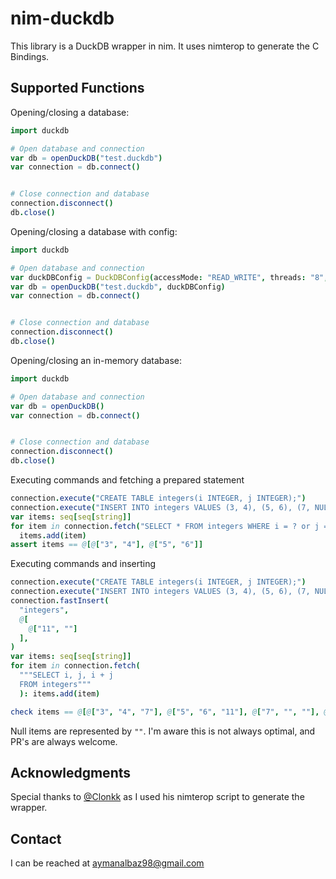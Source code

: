 # nim-duckdb

This library is a DuckDB wrapper in nim. It uses nimterop to generate the C Bindings.


## Supported Functions

Opening/closing a database:
```Nim
import duckdb

# Open database and connection
var db = openDuckDB("test.duckdb")
var connection = db.connect()


# Close connection and database
connection.disconnect()
db.close()  
```

Opening/closing a database with config:
```Nim
import duckdb

# Open database and connection
var duckDBConfig = DuckDBConfig(accessMode: "READ_WRITE", threads: "8", maxMemory: "8GB", defaultOrder: "DESC")
var db = openDuckDB("test.duckdb", duckDBConfig)
var connection = db.connect()


# Close connection and database
connection.disconnect()
db.close()  

```

Opening/closing an in-memory database:
```Nim
import duckdb

# Open database and connection
var db = openDuckDB()
var connection = db.connect()


# Close connection and database
connection.disconnect()
db.close()  
```

Executing commands and fetching a prepared statement
```Nim
connection.execute("CREATE TABLE integers(i INTEGER, j INTEGER);")
connection.execute("INSERT INTO integers VALUES (3, 4), (5, 6), (7, NULL);")
var items: seq[seq[string]]
for item in connection.fetch("SELECT * FROM integers WHERE i = ? or j = ?", 3, "6"):
  items.add(item)
assert items == @[@["3", "4"], @["5", "6"]]
```

Executing commands and inserting
```Nim
connection.execute("CREATE TABLE integers(i INTEGER, j INTEGER);")
connection.execute("INSERT INTO integers VALUES (3, 4), (5, 6), (7, NULL);")
connection.fastInsert(
  "integers",
  @[
    @["11", ""]
  ],
)
var items: seq[seq[string]]
for item in connection.fetch(
  """SELECT i, j, i + j
  FROM integers"""
  ): items.add(item)

check items == @[@["3", "4", "7"], @["5", "6", "11"], @["7", "", ""], @["11", "", ""]]
```

Null items are represented by `""`. I'm aware this is not always optimal, and PR's are always welcome.


## Acknowledgments
Special thanks to [@Clonkk](https://github.com/Clonkk/duckdb_wrapper) as I used his nimterop script to generate the wrapper.


## Contact
I can be reached at aymanalbaz98@gmail.com